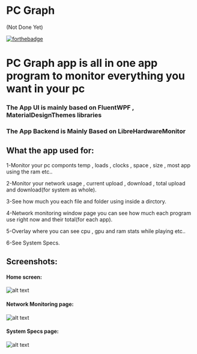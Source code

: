 # PC Graph

(Not Done Yet)

[![forthebadge](https://forthebadge.com/images/badges/made-with-c-sharp.svg)](http://forthebadge.com)

# PC Graph app is all in one app program to monitor everything you want in your pc
### The App UI is mainly based on FluentWPF , MaterialDesignThemes libraries 

### The App Backend is Mainly Based on LibreHardwareMonitor

## What the app used for:

1-Monitor your pc componts temp , loads , clocks , space , size , most app using the ram etc..

2-Monitor your network usage , current upload , download , total upload and download(for system as whole).

3-See how much you each file and folder using inside a dirctory.

4-Network monitoring window page you can see how much each program use right now and their total(for each app).

5-Overlay where you can see cpu , gpu and ram stats while playing etc..

6-See System Specs.

## Screenshots:

#### Home screen:
![alt text](https://snipboard.io/04gaUc.jpg)

#### Network Monitoring page:
![alt text](https://snipboard.io/VrR4Du.jpg)

#### System Specs page:
![alt text](https://snipboard.io/bIh7DH.jpg)

